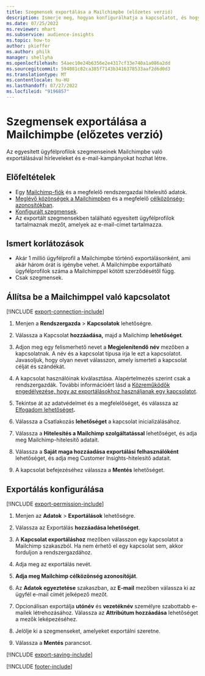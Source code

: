 ```yaml
---
title: Szegmensek exportálása a Mailchimpbe (előzetes verzió)
description: Ismerje meg, hogyan konfigurálhatja a kapcsolatot, és hogyan exportálhatja a Mailchimpbe.
ms.date: 07/25/2022
ms.reviewer: mhart
ms.subservice: audience-insights
ms.topic: how-to
author: pkieffer
ms.author: philk
manager: shellyha
ms.openlocfilehash: 54aec10e24b6356e2e4317cf33e740a1a086a2dd
ms.sourcegitcommit: 594081c82ca385f7143b3416378533aaf2d6d0d3
ms.translationtype: MT
ms.contentlocale: hu-HU
ms.lasthandoff: 07/27/2022
ms.locfileid: "9196857"
---
```

# <a name="export-segments-to-mailchimp-preview"></a>Szegmensek exportálása a Mailchimpbe (előzetes verzió)

Az egyesített ügyfélprofilok szegmenseinek Mailchimpbe való exportálásával hírleveleket és e-mail-kampányokat hozhat létre.

## <a name="prerequisites"></a>Előfeltételek

- Egy [Mailchimp-fiók](https://mailchimp.com/) és a megfelelő rendszergazdai hitelesítő adatok.
- [Meglévő közönségek a Mailchimpben](https://mailchimp.com/help/create-audience/) és a megfelelő [célközönség-azonosítókban](https://mailchimp.com/help/find-audience-id/).
- [Konfigurált szegmensek](segments.md).
- Az exportált szegmensekben található egyesített ügyfélprofilok tartalmaznak mezőt, amelyek az e-mail-címet tartalmazza.

## <a name="known-limitations"></a>Ismert korlátozások

- Akár 1 millió ügyfélprofil a Mailchimpbe történő exportálásonként, ami akár három órát is igénybe vehet. A Mailchimpbe exportálható ügyfélprofilok száma a Mailchimppel kötött szerződésétől függ.
- Csak szegmensek.

## <a name="set-up-connection-to-mailchimp"></a>Állítsa be a Mailchimppel való kapcsolatot

[!INCLUDE [export-connection-include](includes/export-connection-admn.md)]

1. Menjen a **Rendszergazda** > **Kapcsolatok** lehetőségre.

1. Válassza a Kapcsolat **hozzáadása,** majd a Mailchimp **lehetőséget**.

1. Adjon meg egy felismerhető nevet a **Megjelenítendő név** mezőben a kapcsolatnak. A név és a kapcsolat típusa írja le ezt a kapcsolatot. Javasoljuk, hogy olyan nevet válasszon, amely ismerteti a kapcsolat célját és szándékát.

1. A kapcsolat használóinak kiválasztása. Alapértelmezés szerint csak a rendszergazdák. További információért lásd a [Közreműködők engedélyezése, hogy az exportálásokhoz használjanak egy kapcsolatot](connections.md#allow-contributors-to-use-a-connection-for-exports).

1. Tekintse át az adatvédelmet és a megfelelőséget, és válassza az [Elfogadom lehetőséget](connections.md#data-privacy-and-compliance)**.**

1. Válassza a Csatlakozás **lehetőséget** a kapcsolat inicializálásához.

1. Válassza a **Hitelesítés a Mailchimp szolgáltatással** lehetőséget, és adja meg Mailchimp-hitelesítő adatait.

1. Válassza a **Saját maga hozzáadása exportálási felhasználóként** lehetőséget, és adja meg Customer Insights-hitelesítő adatait.

1. A kapcsolat befejezéséhez válassza a **Mentés** lehetőséget.

## <a name="configure-an-export"></a>Exportálás konfigurálása

[!INCLUDE [export-permission-include](includes/export-permission.md)]

1. Menjen az **Adatok** > **Exportálások** lehetőségre.

1. Válassza az Exportálás **hozzáadása lehetőséget**.

1. A **Kapcsolat exportáláshoz** mezőben válasszon egy kapcsolatot a Mailchimp szakaszból. Ha nem érhető el egy kapcsolat sem, akkor forduljon a rendszergazdához.

1. Adja meg az exportálás nevét.

1. **Adja meg Mailchimp célközönség azonosítóját**.

1. Az **Adatok egyeztetése** szakaszban, az **E-mail** mezőben válassza ki az ügyfél e-mail címét jelképező mezőt.

1. Opcionálisan exportálja **utónév** és **vezetéknév** személyre szabottabb e-mailek létrehozásához. Válassza az **Attribútum hozzáadása** lehetőséget a mezők leképezéséhez.

1. Jelölje ki a szegmenseket, amelyeket exportálni szeretne.

1. Válassza a **Mentés** parancsot.

[!INCLUDE [export-saving-include](includes/export-saving.md)]

[!INCLUDE [footer-include](includes/footer-banner.md)]
